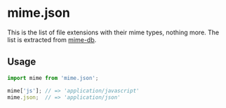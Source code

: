 # mime.json

This is the list of file extensions with their mime types, nothing more. The list is extracted from [mime-db](https://www.npmjs.com/package/mime-db).

## Usage

```js
import mime from 'mime.json';

mime['js']; // => 'application/javascript'
mime.json;  // => 'application/json'
```

